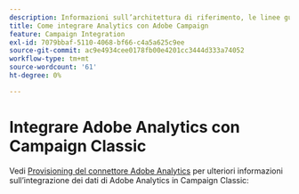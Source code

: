 ```yaml
---
description: Informazioni sull’architettura di riferimento, le linee guida ​, i passaggi di configurazione e i test che gli specialisti dell’implementazione devono seguire durante l’integrazione di Adobe Analytics con Adobe Campaign.
title: Come integrare Analytics con Adobe Campaign
feature: Campaign Integration
exl-id: 7079bbaf-5110-4068-bf66-c4a5a625c9ee
source-git-commit: ac9e4934cee0178fb00e4201cc3444d333a74052
workflow-type: tm+mt
source-wordcount: '61'
ht-degree: 0%

---
```


# Integrare Adobe Analytics con Campaign Classic

Vedi [Provisioning del connettore Adobe Analytics](https://experienceleague.adobe.com/docs/campaign-classic/using/getting-started/connectors/analytics-connector/adobe-analytics-provisioning.html) per ulteriori informazioni sull’integrazione dei dati di Adobe Analytics in Campaign Classic:
